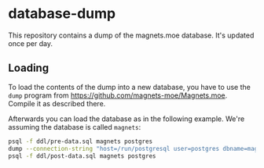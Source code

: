 # database-dump

This repository contains a dump of the magnets.moe database. It's updated once per day.

## Loading

To load the contents of the dump into a new database, you have to use the `dump` program from https://github.com/magnets-moe/Magnets.moe. Compile it as described there.

Afterwards you can load the database as in the following example. We're assuming the database is called `magnets`:

```bash
psql -f ddl/pre-data.sql magnets postgres
dump --connection-string "host=/run/postgresql user=postgres dbname=magnets" load
psql -f ddl/post-data.sql magnets postgres
```
